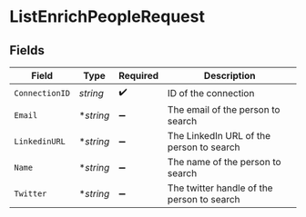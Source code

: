 # ListEnrichPeopleRequest


## Fields

| Field                                      | Type                                       | Required                                   | Description                                |
| ------------------------------------------ | ------------------------------------------ | ------------------------------------------ | ------------------------------------------ |
| `ConnectionID`                             | *string*                                   | :heavy_check_mark:                         | ID of the connection                       |
| `Email`                                    | **string*                                  | :heavy_minus_sign:                         | The email of the person to search          |
| `LinkedinURL`                              | **string*                                  | :heavy_minus_sign:                         | The LinkedIn URL of the person to search   |
| `Name`                                     | **string*                                  | :heavy_minus_sign:                         | The name of the person to search           |
| `Twitter`                                  | **string*                                  | :heavy_minus_sign:                         | The twitter handle of the person to search |
